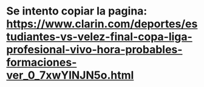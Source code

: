 # Se intento copiar la pagina: https://www.clarin.com/deportes/estudiantes-vs-velez-final-copa-liga-profesional-vivo-hora-probables-formaciones-ver_0_7xwYlNJN5o.html
